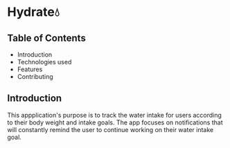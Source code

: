 # Hydrate💧

## Table of Contents
- Introduction
- Technologies used
- Features
- Contributing

## Introduction
This appplication's purpose is to track the water intake for users according to their body weight and intake goals.
The app focuses on notifications that will constantly remind the user to continue working on their water intake goal.

